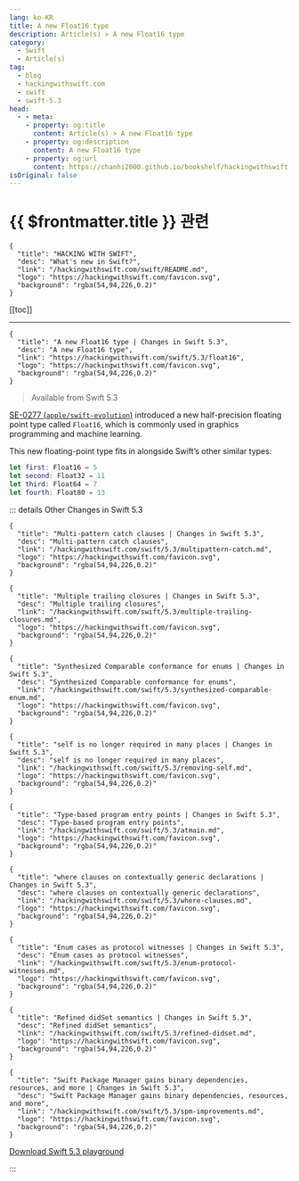 ```yaml
---
lang: ko-KR
title: A new Float16 type
description: Article(s) > A new Float16 type
category:
  - Swift
  - Article(s)
tag: 
  - blog
  - hackingwithswift.com
  - swift
  - swift-5.3
head:
  - - meta:
    - property: og:title
      content: Article(s) > A new Float16 type
    - property: og:description
      content: A new Float16 type
    - property: og:url
      content: https://chanhi2000.github.io/bookshelf/hackingwithswift.com/swift/5.3/float16.html
isOriginal: false
---
```


# {{ $frontmatter.title }} 관련

```component VPCard
{
  "title": "HACKING WITH SWIFT",
  "desc": "What's new in Swift?",
  "link": "/hackingwithswift.com/swift/README.md",
  "logo": "https://hackingwithswift.com/favicon.svg",
  "background": "rgba(54,94,226,0.2)"
}
```

[[toc]]

---

```component VPCard
{
  "title": "A new Float16 type | Changes in Swift 5.3",
  "desc": "A new Float16 type",
  "link": "https://hackingwithswift.com/swift/5.3/float16", 
  "logo": "https://hackingwithswift.com/favicon.svg",
  "background": "rgba(54,94,226,0.2)"
}
```

> Available from Swift 5.3

[SE-0277 (<VPIcon icon="iconfont icon-github"/>`apple/swift-evolution`)](https://github.com/apple/swift-evolution/blob/master/proposals/0277-float16.md) introduced a new half-precision floating point type called `Float16`, which is commonly used in graphics programming and machine learning. 

This new floating-point type fits in alongside Swift’s other similar types:

```swift
let first: Float16 = 5
let second: Float32 = 11
let third: Float64 = 7
let fourth: Float80 = 13
```

::: details Other Changes in Swift 5.3

```component VPCard
{
  "title": "Multi-pattern catch clauses | Changes in Swift 5.3",
  "desc": "Multi-pattern catch clauses",
  "link": "/hackingwithswift.com/swift/5.3/multipattern-catch.md",
  "logo": "https://hackingwithswift.com/favicon.svg",
  "background": "rgba(54,94,226,0.2)"
}
```

```component VPCard
{
  "title": "Multiple trailing closures | Changes in Swift 5.3",
  "desc": "Multiple trailing closures",
  "link": "/hackingwithswift.com/swift/5.3/multiple-trailing-closures.md",
  "logo": "https://hackingwithswift.com/favicon.svg",
  "background": "rgba(54,94,226,0.2)"
}
```

```component VPCard
{
  "title": "Synthesized Comparable conformance for enums | Changes in Swift 5.3",
  "desc": "Synthesized Comparable conformance for enums",
  "link": "/hackingwithswift.com/swift/5.3/synthesized-comparable-enum.md",
  "logo": "https://hackingwithswift.com/favicon.svg",
  "background": "rgba(54,94,226,0.2)"
}
```

```component VPCard
{
  "title": "self is no longer required in many places | Changes in Swift 5.3",
  "desc": "self is no longer required in many places",
  "link": "/hackingwithswift.com/swift/5.3/removing-self.md",
  "logo": "https://hackingwithswift.com/favicon.svg",
  "background": "rgba(54,94,226,0.2)"
}
```

```component VPCard
{
  "title": "Type-based program entry points | Changes in Swift 5.3",
  "desc": "Type-based program entry points",
  "link": "/hackingwithswift.com/swift/5.3/atmain.md",
  "logo": "https://hackingwithswift.com/favicon.svg",
  "background": "rgba(54,94,226,0.2)"
}
```

```component VPCard
{
  "title": "where clauses on contextually generic declarations | Changes in Swift 5.3",
  "desc": "where clauses on contextually generic declarations",
  "link": "/hackingwithswift.com/swift/5.3/where-clauses.md",
  "logo": "https://hackingwithswift.com/favicon.svg",
  "background": "rgba(54,94,226,0.2)"
}
```

```component VPCard
{
  "title": "Enum cases as protocol witnesses | Changes in Swift 5.3",
  "desc": "Enum cases as protocol witnesses",
  "link": "/hackingwithswift.com/swift/5.3/enum-protocol-witnesses.md",
  "logo": "https://hackingwithswift.com/favicon.svg",
  "background": "rgba(54,94,226,0.2)"
}
```

```component VPCard
{
  "title": "Refined didSet semantics | Changes in Swift 5.3",
  "desc": "Refined didSet semantics",
  "link": "/hackingwithswift.com/swift/5.3/refined-didset.md",
  "logo": "https://hackingwithswift.com/favicon.svg",
  "background": "rgba(54,94,226,0.2)"
}
```
<!-- 
```component VPCard
{
  "title": "A new Float16 type | Changes in Swift 5.3",
  "desc": "A new Float16 type",
  "link": "/hackingwithswift.com/swift/5.3/float16.md",
  "logo": "https://hackingwithswift.com/favicon.svg",
  "background": "rgba(54,94,226,0.2)"
}
```
-->
```component VPCard
{
  "title": "Swift Package Manager gains binary dependencies, resources, and more | Changes in Swift 5.3",
  "desc": "Swift Package Manager gains binary dependencies, resources, and more",
  "link": "/hackingwithswift.com/swift/5.3/spm-improvements.md",
  "logo": "https://hackingwithswift.com/favicon.svg",
  "background": "rgba(54,94,226,0.2)"
}
```

[<VPIcon icon="fas fa-file-zipper"/>Download Swift 5.3 playground](https://hackingwithswift.com/files/playgrounds/swift/playground-5-2-to-5-3.playground.zip)

:::

